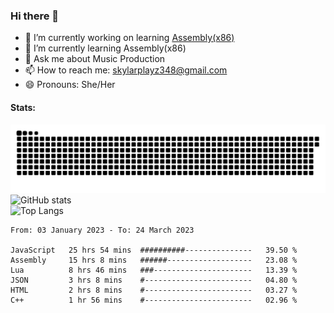 ### Hi there 👋

- 🔭 I’m currently working on learning [Assembly(x86)](https://github.com/SkylarPlayz348/Assembly-Coding)
- 🌱 I’m currently learning Assembly(x86)
- 💬 Ask me about Music Production
- 📫 How to reach me: skylarplayz348@gmail.com
- 😄 Pronouns: She/Her

#### Stats:
![Snake](https://raw.githubusercontent.com/Skylarplayz348/Skylarplayz348/snake/github-contribution-grid-snake-dark.svg)
<br>
![GitHub stats](https://github-readme-stats.vercel.app/api?username=skylarplayz348&count_private=true&show_icons=true&theme=omni)
<br>
![Top Langs](https://github-readme-stats.vercel.app/api/top-langs/?username=skylarplayz348&layout=compact&theme=omni)
<!--START_SECTION:waka-->

```text
From: 03 January 2023 - To: 24 March 2023

JavaScript   25 hrs 54 mins  ##########---------------   39.50 %
Assembly     15 hrs 8 mins   ######-------------------   23.08 %
Lua          8 hrs 46 mins   ###----------------------   13.39 %
JSON         3 hrs 8 mins    #------------------------   04.80 %
HTML         2 hrs 8 mins    #------------------------   03.27 %
C++          1 hr 56 mins    #------------------------   02.96 %
```

<!--END_SECTION:waka-->
